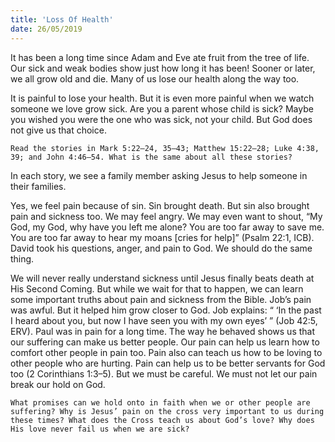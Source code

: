 ```yaml
---
title: 'Loss Of Health'
date: 26/05/2019
---
```


It has been a long time since Adam and Eve ate fruit from the tree of life. Our sick and weak bodies show just how long it has been! Sooner or later, we all grow old and die. Many of us lose our health along the way too.

It is painful to lose your health. But it is even more painful when we watch someone we love grow sick. Are you a parent whose child is sick? Maybe you wished you were the one who was sick, not your child. But God does not give us that choice.

`Read the stories in Mark 5:22–24, 35–43; Matthew 15:22–28; Luke 4:38, 39; and John 4:46–54. What is the same about all these stories?`

In each story, we see a family member asking Jesus to help someone in their families.

Yes, we feel pain because of sin. Sin brought death. But sin also brought pain and sickness too. We may feel angry. We may even want to shout, “My God, my God, why have you left me alone? You are too far away to save me. You are too far away to hear my moans [cries for help]” (Psalm 22:1, ICB). David took his questions, anger, and pain to God. We should do the same thing.

We will never really understand sickness until Jesus finally beats death at His Second Coming. But while we wait for that to happen, we can learn some important truths about pain and sickness from the Bible. Job’s pain was awful. But it helped him grow closer to God. Job explains: “ ‘In the past I heard about you, but now I have seen you with my own eyes’ ” (Job 42:5, ERV). Paul was in pain for a long time. The way he behaved shows us that our suffering can make us better people. Our pain can help us learn how to comfort other people in pain too. Pain also can teach us how to be loving to other people who are hurting. Pain can help us to be better servants for God too (2 Corinthians 1:3–5). But we must be careful. We must not let our pain break our hold on God.

`What promises can we hold onto in faith when we or other people are suffering? Why is Jesus’ pain on the cross very important to us during these times? What does the Cross teach us about God’s love? Why does His love never fail us when we are sick?`